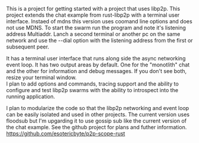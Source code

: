 This is a project for getting started with a project that uses libp2p.
This project extends the chat example from rust-libp2p with a terminal user interface. 
Instaed of mdns this version uses coomand line options and does not use MDNS.
To start the swarm run the program and note it's listening address Multiaddr. 
Lanch a second terminal or another pc on the same network and use the --dial option with the listening address from the first or subsequent peer.

It has a terminal user interface that runs along side the async networking event loop. It has two output areas by default. One for the "monotlith" chat and the other for information and debug messages.
If you don't see both, resize your terminal window.   
I plan to add options and commands, tracing support and the ability to configure and test libp2p swarms with the ability to introspect into the running application.

I plan to modularize the code so that the libp2p networking and event loop can be easily isolated and used in other projects.
The current version uses floodsub but I'm upgarding it to use gossip sub like the current version of the chat example.
See the github project for plans and futher information. 
https://github.com/esotericbyte/p2p-scope-rust


